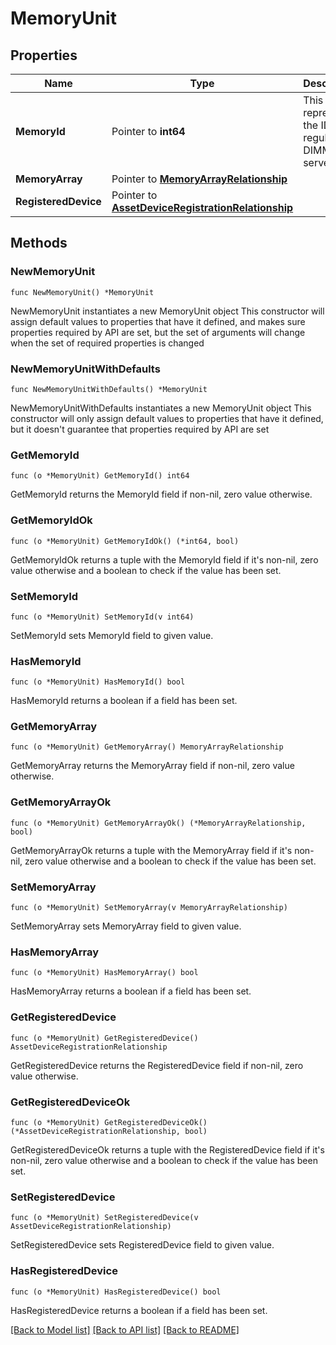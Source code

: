 # MemoryUnit

## Properties

Name | Type | Description | Notes
------------ | ------------- | ------------- | -------------
**MemoryId** | Pointer to **int64** | This represents the ID of a regular DIMM on a server. | [optional] [readonly] 
**MemoryArray** | Pointer to [**MemoryArrayRelationship**](memory.Array.Relationship.md) |  | [optional] 
**RegisteredDevice** | Pointer to [**AssetDeviceRegistrationRelationship**](asset.DeviceRegistration.Relationship.md) |  | [optional] 

## Methods

### NewMemoryUnit

`func NewMemoryUnit() *MemoryUnit`

NewMemoryUnit instantiates a new MemoryUnit object
This constructor will assign default values to properties that have it defined,
and makes sure properties required by API are set, but the set of arguments
will change when the set of required properties is changed

### NewMemoryUnitWithDefaults

`func NewMemoryUnitWithDefaults() *MemoryUnit`

NewMemoryUnitWithDefaults instantiates a new MemoryUnit object
This constructor will only assign default values to properties that have it defined,
but it doesn't guarantee that properties required by API are set

### GetMemoryId

`func (o *MemoryUnit) GetMemoryId() int64`

GetMemoryId returns the MemoryId field if non-nil, zero value otherwise.

### GetMemoryIdOk

`func (o *MemoryUnit) GetMemoryIdOk() (*int64, bool)`

GetMemoryIdOk returns a tuple with the MemoryId field if it's non-nil, zero value otherwise
and a boolean to check if the value has been set.

### SetMemoryId

`func (o *MemoryUnit) SetMemoryId(v int64)`

SetMemoryId sets MemoryId field to given value.

### HasMemoryId

`func (o *MemoryUnit) HasMemoryId() bool`

HasMemoryId returns a boolean if a field has been set.

### GetMemoryArray

`func (o *MemoryUnit) GetMemoryArray() MemoryArrayRelationship`

GetMemoryArray returns the MemoryArray field if non-nil, zero value otherwise.

### GetMemoryArrayOk

`func (o *MemoryUnit) GetMemoryArrayOk() (*MemoryArrayRelationship, bool)`

GetMemoryArrayOk returns a tuple with the MemoryArray field if it's non-nil, zero value otherwise
and a boolean to check if the value has been set.

### SetMemoryArray

`func (o *MemoryUnit) SetMemoryArray(v MemoryArrayRelationship)`

SetMemoryArray sets MemoryArray field to given value.

### HasMemoryArray

`func (o *MemoryUnit) HasMemoryArray() bool`

HasMemoryArray returns a boolean if a field has been set.

### GetRegisteredDevice

`func (o *MemoryUnit) GetRegisteredDevice() AssetDeviceRegistrationRelationship`

GetRegisteredDevice returns the RegisteredDevice field if non-nil, zero value otherwise.

### GetRegisteredDeviceOk

`func (o *MemoryUnit) GetRegisteredDeviceOk() (*AssetDeviceRegistrationRelationship, bool)`

GetRegisteredDeviceOk returns a tuple with the RegisteredDevice field if it's non-nil, zero value otherwise
and a boolean to check if the value has been set.

### SetRegisteredDevice

`func (o *MemoryUnit) SetRegisteredDevice(v AssetDeviceRegistrationRelationship)`

SetRegisteredDevice sets RegisteredDevice field to given value.

### HasRegisteredDevice

`func (o *MemoryUnit) HasRegisteredDevice() bool`

HasRegisteredDevice returns a boolean if a field has been set.


[[Back to Model list]](../README.md#documentation-for-models) [[Back to API list]](../README.md#documentation-for-api-endpoints) [[Back to README]](../README.md)


